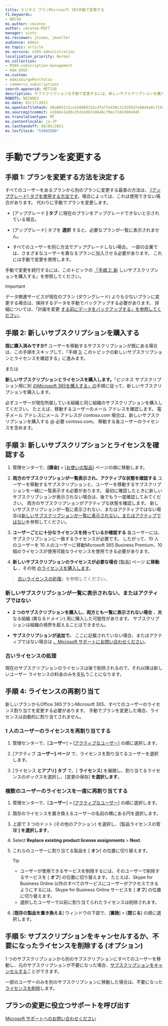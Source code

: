 ```yaml
---
title: ビジネス プランMicrosoft 365手動で変更する
f1.keywords:
- NOCSH
ms.author: cmcatee
author: cmcatee-MSFT
manager: scotv
ms.reviewer: jkinma, jmueller
audience: Admin
ms.topic: article
ms.service: o365-administration
localization_priority: Normal
ms.collection:
- M365-subscription-management
- Adm_O365
ms.custom:
- AdminSurgePortfolio
- commerce_subscriptions
search.appverid: MET150
description: サブスクリプションを手動で変更するには、新しいサブスクリプションを購入し、両方のサブスクリプションがリストされアクティブに設定されます。
ROBOTS: NOINDEX
ms.date: 03/17/2021
ms.openlocfilehash: d8a084111ce2e0869332cdfa7fe438c314295d7a9044a0c715d065ff8c49544d
ms.sourcegitcommit: a1b66e1e80c25d14d67a9b46c79ec7245d88e045
ms.translationtype: MT
ms.contentlocale: ja-JP
ms.lasthandoff: 08/05/2021
ms.locfileid: "53802588"
---
```

# <a name="change-plans-manually"></a>手動でプランを変更する

## <a name="step-1-decide-how-to-change-plans"></a>手順 1: プランを変更する方法を決定する

すべてのユーザーをあるプランから別のプランに変更する最善の方法は、[ [アップグレード] タブを使用する方法です](upgrade-to-different-plan.md)。場合によっては、これは使用できない場合があります。 代わりに手動でプランを変更します。

- [アップグレード **] タブ** に現在のプランをアップグレードできないと示されている場合。

- [アップグレード] タブを **選択** すると、必要なプランが一覧に表示されません。

- すべてのユーザーを同じ方法でアップグレードしない場合。 一部の企業では、さまざまなユーザーを異なるプランに加入させる必要があります。 これには手動で変更を使用します。

手動で変更を続行するには、このトピックの [「手順 2: 新](#step-2-buy-a-new-subscription) しいサブスクリプションを購入する」を参照してください。

> [!IMPORTANT]
> データ関連サービスが現在のプラン (ダウングレード) よりも少ないプランに変更する場合は、保持するデータを手動でバックアップする必要があります。 詳細については、「計画を変更 [する前にデータをバックアップする」を参照してください](back-up-data-before-switching-plans.md)。

## <a name="step-2-buy-a-new-subscription"></a>手順 2: 新しいサブスクリプションを購入する

**既に購入済みですか?** ユーザーを移動するサブスクリプションが既にある場合は、この手順をスキップして、「手順 [3:](#step-3-check-your-new-subscription-and-licenses) このトピックの新しいサブスクリプションとライセンスを確認する」に進みます。

または

**新しいサブスクリプションとライセンスを購入します。**「ビジネス サブスクリプション用に別 [のMicrosoft 365を購入する」の](../try-or-buy-microsoft-365.md)手順に従って、新しいサブスクリプションを購入します。

必ずユーザーが現在所属している組織と同じ組織のサブスクリプションを購入してください。 たとえば、移動するユーザーのメール アドレスを確認します。 電子メール アドレスにメール アドレスが contoso.com 場合は、新しいサブスクリプションを購入する \@ 必要 contoso.com。
移動する各ユーザーのライセンスを含めます。

## <a name="step-3-check-your-new-subscription-and-licenses"></a>手順 3: 新しいサブスクリプションとライセンスを確認する

1. 管理センターで、**[課金]** \> <a href="https://go.microsoft.com/fwlink/p/?linkid=842054" target="_blank">[お使いの製品]</a> ページの順に移動します。

2. **両方のサブスクリプションが一覧表示され、アクティブな状態を確認する** ユーザーを移動するサブスクリプションと、ユーザーを移動するサブスクリプションを一緒に一覧表示する必要があります。 最初に確認したときに新しいサブスクリプションが表示されない場合は、後でもう一度確認してみてください。 両方のサブスクリプションがアクティブな状態を確認します。 新しいサブスクリプションが一覧に表示されない、またはアクティブではない場合は[新しいサブスクリプションが一覧に表示されない、またはアクティブではない](#the-new-subscription-isnt-listed-or-isnt-active)を参照してください。

3. **ユーザーごとに十分なライセンスを持っているか確認する** 各ユーザーには、サブスクリプションに一致するライセンスが必要です。 したがって、10 人のユーザーを 10 人のユーザーに移動Microsoft 365 Business Premium、10 個のライセンスが使用可能なライセンスを使用できる必要があります。

4. **新しいサブスクリプションのライセンスが必要な場合**
   [製品] ページ **に移動し** 、その他 [のライセンスを購入します](../licenses/buy-licenses.md)。

> [古いライセンスの処理](#what-about-the-old-licenses)」を参照してください。

### <a name="the-new-subscription-isnt-listed-or-isnt-active"></a>新しいサブスクリプションが一覧に表示されない、またはアクティブではない

- **2 つのサブスクリプションを購入し、両方とも一覧に表示されない場合** 、異なる組織 (異なるドメイン) 用に購入した可能性があります。 サブスクリプションは組織の境界を超えることはできません。

- **サブスクリプションが追加で、** ここに記載されていない場合、またはアクティブではない場合は [、Microsoft サポートにお問い合わせください](../../business-video/get-help-support.md)。

### <a name="what-about-the-old-licenses"></a>古いライセンスの処理

現在のサブスクリプションのライセンスは後で削除されるので、それ以降は新しいユーザー ライセンスの料金のみを支払うことになります。

## <a name="step-4-reassign-licenses"></a>手順 4: ライセンスの再割り当て

新しいプランからOffice 365プランMicrosoft 365、すべてのユーザーのライセンス割り当てを変更する必要があります。 手動でプランを変更した場合、ライセンスは自動的に割り当てされません。

### <a name="reassign-a-license-for-one-user"></a>1 人のユーザーのライセンスを再割り当てする

1. 管理センターで、[**ユーザー**] \> [<a href="https://go.microsoft.com/fwlink/p/?linkid=834822" target="_blank">アクティブなユーザー</a>] の順に選択します。

2. [アクティブ **ユーザー] ページ** で、ライセンスを割り当てるユーザーを選択します。

3. [ライセンス **とアプリ] タブ** で、[ **ライセンス**] を展開し、割り当てるライセンスのボックスを選択し、[変更の保存] **を選択します**。

### <a name="reassign-licenses-for-multiple-users-at-once"></a>複数のユーザーのライセンスを一度に再割り当てする

1. 管理センターで、[**ユーザー**] \> [<a href="https://go.microsoft.com/fwlink/p/?linkid=834822" target="_blank">アクティブなユーザー</a>] の順に選択します。

2. 既存のライセンスを置き換えるユーザーの名前の横にある円を選択します。

3. 上部で 3 つのドット (その他のアクション) を選択し、[製品ライセンスの管理 **] を選択します**。

4. Select **Replace existing product license assignments** \> **Next**.

5. これらのユーザーに割り当てる製品を [ **オン**] の位置に切り替えます。

    > [!TIP]
    > - ユーザーが使用できるサービスを制限するには、そのユーザーで削除するサービスを [ **オフ**] の位置に切り替えます。 たとえば、Skype for Business Online 以外のすべてのサービスにユーザーがアクセスできるようにするには、Skype for Business Online サービスを [ **オフ**] の位置に切り替えます。
    > - 選択したユーザーで以前に割り当てられたライセンスは削除されます。

6. [**既存の製品を置き換える**] ウィンドウの下部で、[**置換**] \> [**閉じる**] の順に選択します。

## <a name="step-5-cancel-subscriptions-or-remove-licenses-that-you-no-longer-need-optional"></a>手順 5: サブスクリプションをキャンセルするか、不要になったライセンスを削除する (オプション)

1 つのサブスクリプションから別のサブスクリプションにすべてのユーザーを移動し、元のサブスクリプションが不要になった場合、[サブスクリプションをキャンセルする](cancel-your-subscription.md)ことができます。

一部のユーザーのみを別のサブスクリプションに移動した場合は、不要になった[ライセンスを削除](../licenses/buy-licenses.md)します。

## <a name="call-support-to-help-you-change-plans"></a>プランの変更に役立つサポートを呼び出す
[Microsoft サポートへのお問い合わせください](../../business-video/get-help-support.md)
